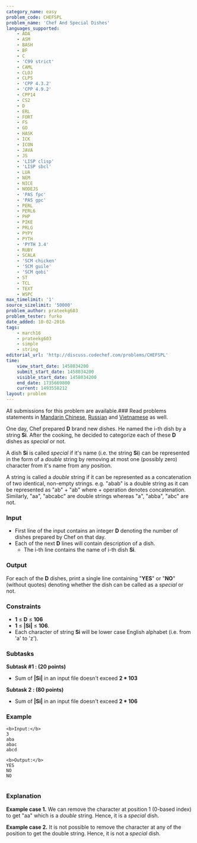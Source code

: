 ```yaml
---
category_name: easy
problem_code: CHEFSPL
problem_name: 'Chef And Special Dishes'
languages_supported:
    - ADA
    - ASM
    - BASH
    - BF
    - C
    - 'C99 strict'
    - CAML
    - CLOJ
    - CLPS
    - 'CPP 4.3.2'
    - 'CPP 4.9.2'
    - CPP14
    - CS2
    - D
    - ERL
    - FORT
    - FS
    - GO
    - HASK
    - ICK
    - ICON
    - JAVA
    - JS
    - 'LISP clisp'
    - 'LISP sbcl'
    - LUA
    - NEM
    - NICE
    - NODEJS
    - 'PAS fpc'
    - 'PAS gpc'
    - PERL
    - PERL6
    - PHP
    - PIKE
    - PRLG
    - PYPY
    - PYTH
    - 'PYTH 3.4'
    - RUBY
    - SCALA
    - 'SCM chicken'
    - 'SCM guile'
    - 'SCM qobi'
    - ST
    - TCL
    - TEXT
    - WSPC
max_timelimit: '1'
source_sizelimit: '50000'
problem_author: prateekg603
problem_tester: furko
date_added: 10-02-2016
tags:
    - march16
    - prateekg603
    - simple
    - string
editorial_url: 'http://discuss.codechef.com/problems/CHEFSPL'
time:
    view_start_date: 1458034200
    submit_start_date: 1458034200
    visible_start_date: 1458034200
    end_date: 1735669800
    current: 1493558212
layout: problem
---
```

All submissions for this problem are available.###  Read problems statements in [Mandarin Chinese](http://www.codechef.com/download/translated/MARCH16/mandarin/CHEFSPL.pdf), [Russian](http://www.codechef.com/download/translated/MARCH16/russian/CHEFSPL.pdf) and [Vietnamese](http://www.codechef.com/download/translated/MARCH16/vietnamese/CHEFSPL.pdf) as well.

One day, Chef prepared **D** brand new dishes. He named the i-th dish by a string **Si**. After the cooking, he decided to categorize each of these **D** dishes as _special_ or not.

A dish **Si** is called _special_ if it's name (i.e. the string **Si**) can be represented in the form of a _double_ string by removing at most one (possibly zero) character from it's name from any position.

A string is called a _double_ string if it can be represented as a concatenation of two identical, non-empty strings.
e.g. "abab" is a double string as it can be represented as "ab" + "ab" where + operation denotes concatenation.
Similarly, "aa", "abcabc" are double strings whereas "a", "abba", "abc" are not.

### Input

- First line of the input contains an integer **D** denoting the number of dishes prepared by Chef on that day.
- Each of the next **D** lines will contain description of a dish. 
  - The i-th line contains the name of i-th dish **Si**.

### Output

For each of the **D** dishes, print a single line containing "**YES**" or "**NO**" (without quotes) denoting whether the dish can be called as a _special_ or not.

### Constraints

- **1** ≤ **D** ≤ **106**
- **1** ≤ **|Si|** ≤ **106**.
- Each character of string **Si** will be lower case English alphabet (i.e. from 'a' to 'z').

### Subtasks

**Subtask #1 : (20 points)**

- Sum of **|Si|** in an input file doesn't exceed **2 \* 103**

**Subtask 2 : (80 points)**

- Sum of **|Si|** in an input file doesn't exceed **2 \* 106**

### Example

```
<b>Input:</b>
3
aba
abac
abcd

<b>Output:</b>
YES
NO
NO


```
### Explanation

**Example case 1.**
We can remove the character at position 1 (0-based index) to get "aa" which is a _double_ string. Hence, it is a _special_ dish.

**Example case 2.**
It is not possible to remove the character at any of the position to get the double string. Hence, it is not a _special_ dish.